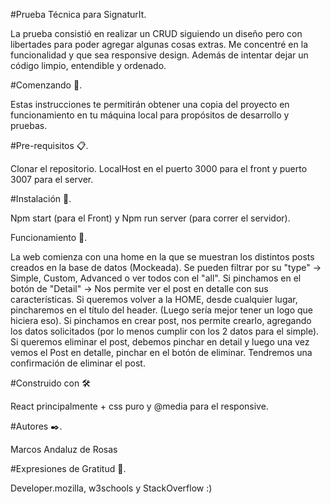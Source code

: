 
#Prueba Técnica para SignaturIt.

La prueba consistió en realizar un CRUD siguiendo un diseño pero con libertades para poder agregar algunas cosas extras.
Me concentré en la funcionalidad y que sea responsive design. Además de intentar dejar un código limpio, entendible y ordenado.

#Comenzando 🚀.

Estas instrucciones te permitirán obtener una copia del proyecto en funcionamiento en tu máquina local para propósitos de desarrollo y pruebas.


#Pre-requisitos 📋.

Clonar el repositorio. LocalHost en el puerto 3000 para el front y puerto 3007 para el server.


#Instalación 🔧.

Npm start (para el Front) y Npm run server (para correr el servidor).

Funcionamiento 🚀.

La web comienza con una home en la que se muestran los distintos posts creados en la base de datos (Mockeada).
Se pueden filtrar por su "type" -> Simple, Custom, Advanced o ver todos con el "all".
Si pinchamos en el botón de "Detail" -> Nos permite ver el post en detalle con sus características.
Si queremos volver a la HOME, desde cualquier lugar, pincharemos en el título del header. (Luego sería mejor tener un logo que hiciera eso).
Si pinchamos en crear post, nos permite crearlo, agregando los datos solicitados (por lo menos cumplir con los 2 datos para el simple).
Si queremos eliminar el post, debemos pinchar en detail y luego una vez vemos el Post en detalle, pinchar en el botón de eliminar. Tendremos una confirmación de eliminar el post.


#Construido con 🛠️

  React principalmente + css puro y @media para el responsive.

#Autores ✒️.

Marcos Andaluz de Rosas


#Expresiones de Gratitud 🎁.

Developer.mozilla, w3schools y StackOverflow :)
